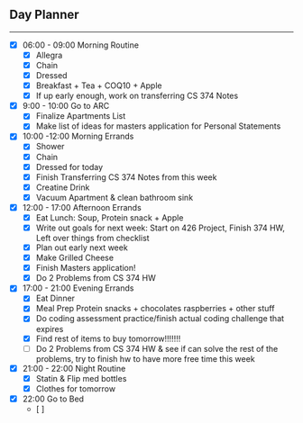 ## Day Planner
---
- [x] 06:00 - 09:00 Morning Routine
	- [x] Allegra
	- [x] Chain
	- [x] Dressed
	- [x] Breakfast + Tea + COQ10 + Apple
	- [x] If up early enough, work on transferring CS 374 Notes 
- [x] 9:00 - 10:00 Go to ARC
	- [x] Finalize Apartments List
	- [x] Make list of ideas for masters application for Personal Statements
- [x] 10:00 -12:00 Morning Errands
	- [x] Shower
	- [x] Chain
	- [x] Dressed for today
	- [x] Finish Transferring CS 374 Notes from this week
	- [x] Creatine Drink
	- [x] Vacuum Apartment & clean bathroom sink
- [x] 12:00 - 17:00 Afternoon Errands
	- [x] Eat Lunch: Soup, Protein snack + Apple
	- [x] Write out goals for next week: Start on 426 Project, Finish 374 HW, Left over things from checklist
	- [x] Plan out early next week 
	- [x] Make Grilled Cheese
	- [x] Finish Masters application!
	- [x] Do 2 Problems from CS 374 HW 
- [x] 17:00 - 21:00 Evening Errands
	- [x] Eat Dinner
	- [x] Meal Prep Protein snacks + chocolates raspberries + other stuff
	- [x] Do coding assessment practice/finish actual coding challenge that expires
	- [x] Find rest of items to buy tomorrow!!!!!!!
	- [ ] Do 2 Problems from CS 374 HW & see if can solve the rest of the problems, try to finish hw to have more free time this week 
- [x] 21:00 - 22:00 Night Routine
	- [x] Statin & Flip med bottles
	- [x] Clothes for tomorrow
- [x] 22:00 Go to Bed
	- [ ] 
